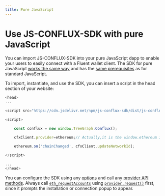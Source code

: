 ```yaml
---
title: Pure JavaScript
---
```


# Use  JS-CONFLUX-SDK with pure JavaScript

You can import JS-CONFLUX-SDK into your pure JavaScript dapp to enable your users to easily connect
with a Fluent wallet client.
The SDK for pure JavaScript [works the same way](index.md#how-it-works) and has the
[same prerequisites](index.md#prerequisites) as for standard JavaScript.

To import, instantiate, and use the SDK, you can insert a script in the head section of your website:

```javascript
<head>
...

<script src="https://cdn.jsdelivr.net/npm/js-conflux-sdk/dist/js-conflux-sdk.umd.min.js"></script>

<script>

    const conflux = new window.TreeGraph.Conflux();

    cfxClient.provider=ethereum;// Actually,it is the window.ethereum injected by Fluent Wallet. You can also access via window.ethereum

    ethereum.on('chainChanged', cfxClient.updateNetworkId); 

</script>

...
</head>
```

You can configure the SDK using any [options](../../../reference/sdk-js-options.md) and call any
[provider API methods](../../../reference/provider-api.md).
Always call [`eth_requestAccounts`](../../../reference/rpc-api.md#eth_requestaccounts) using
[`provider.request()`](../../../reference/provider-api.md#windowethereumrequestargs) first, since it
prompts the installation or connection popup to appear.
